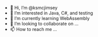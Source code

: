 - 👋 Hi, I’m @ksmcjimsey
- 👀 I’m interested in Java, C#, and testing
- 🌱 I’m currently learning WebAssembly
- 💞️ I’m looking to collaborate on ...
- 📫 How to reach me ...

<!---
ksmcjimsey/ksmcjimsey is a ✨ special ✨ repository because its `README.md` (this file) appears on your GitHub profile.
You can click the Preview link to take a look at your changes.
--->
